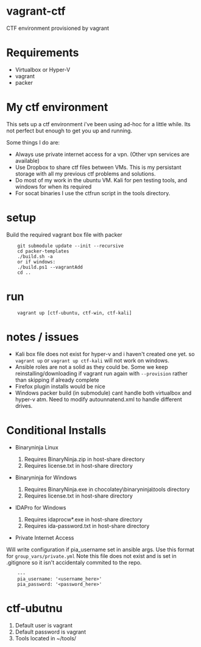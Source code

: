 # vagrant-ctf
CTF environment provisioned by vagrant

# Requirements
* Virtualbox or Hyper-V
* vagrant
* packer

# My ctf environment
This sets up a ctf environment i've been using ad-hoc for a little while. Its not perfect but enough to get you up and running.

Some things I do are:
* Always use private internet access for a vpn. (Other vpn services are available)
* Use Dropbox to share ctf files between VMs. This is my persistant storage with all my previous ctf problems and solutions.
* Do most of my work in the ubuntu VM. Kali for pen testing tools, and windows for when its required
* For socat binaries I use the ctfrun script in the tools directory.

# setup
Build the required vagrant box file with packer

        git submodule update --init --recursive
        cd packer-templates
        ./build.sh -a
        or if windows:
        ./build.ps1 --vagrantAdd
        cd ..

# run
        vagrant up [ctf-ubuntu, ctf-win, ctf-kali]

# notes / issues

* Kali box file does not exist for hyper-v and i haven't created one yet. so `vagrant up` or `vagrant up ctf-kali` will not work on windows.
* Ansible roles are not a solid as they could be. Some we keep reinstalling/downloading if vagrant run again with `--provision` rather than skipping if already complete
* Firefox plugin installs would be nice
* Windows packer build (in submodule) cant handle both virtualbox and hyper-v atm. Need to modify autounnatend.xml to handle different drives.

# Conditional Installs

 * Binaryninja Linux
    1. Requires BinaryNinja.zip in host-share directory
    1. Requires license.txt in host-share directory

 * Binaryninja for Windows
    1. Requires BinaryNinja.exe in chocolatey\binaryninja\tools directory
    1. Requires license.txt in host-share directory

 * IDAPro for Windows
    1. Requires idaprocw*.exe in host-share directory
    1. Requires ida-password.txt in host-share directory

 * Private Internet Access

Will write configuration if pia_username set in ansible args.
Use this format for `group_vars/private.yml` Note this file does not exist and is set in .gitignore so it isn't accidentaly commited to the repo.

        ---
        pia_username: '<username_here>'
        pia_password: '<password_here>'


# ctf-ubutnu
1. Default user is vagrant
1. Default password is vagrant
1. Tools located in ~/tools/